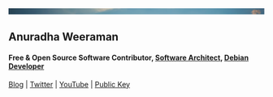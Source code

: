 ![banner](https://raw.githubusercontent.com/aweeraman/aweeraman/master/banner_strip.png)

## Anuradha Weeraman
#### Free & Open Source Software Contributor, [Software Architect](https://www.linkedin.com/in/aweeraman), [Debian Developer](https://qa.debian.org/developer.php?login=anuradha)

[Blog](https://www.weeraman.com) | [Twitter](https://twitter.com/anuradha) | [YouTube](https://www.youtube.com/channel/UCCJaXCP9hRNbJ5az1PHOhtw?view_as=subscriber) | [Public Key](http://pgp.mit.edu:11371/pks/lookup?op=get&search=0x636DB5A1D91860FD)
